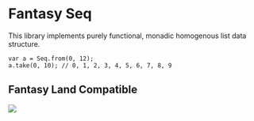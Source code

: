 # Fantasy Seq

This library implements purely functional, monadic homogenous list 
data structure.

```javavscript
var a = Seq.from(0, 12);
a.take(0, 10); // 0, 1, 2, 3, 4, 5, 6, 7, 8, 9
```

## Fantasy Land Compatible

[
  ![](https://raw.github.com/fantasyland/fantasy-land/master/logo.png)
](https://github.com/fantasyland/fantasy-land)
